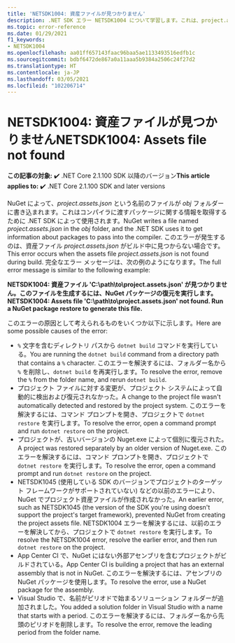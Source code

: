 ```yaml
---
title: 'NETSDK1004: 資産ファイルが見つかりません'
description: .NET SDK エラー NETSDK1004 について学習します。これは、project.assets.json ファイルが見つからない場合に発生します。
ms.topic: error-reference
ms.date: 01/29/2021
f1_keywords:
- NETSDK1004
ms.openlocfilehash: aa01ff657143faac96baa5ae1133493516edfb1c
ms.sourcegitcommit: bdbf6472de867a0a11aaa5b9384a2506c24f27d2
ms.translationtype: HT
ms.contentlocale: ja-JP
ms.lasthandoff: 03/05/2021
ms.locfileid: "102206714"
---
```

# <a name="netsdk1004-assets-file-not-found"></a><span data-ttu-id="eb2d5-103">NETSDK1004: 資産ファイルが見つかりません</span><span class="sxs-lookup"><span data-stu-id="eb2d5-103">NETSDK1004: Assets file not found</span></span>

<span data-ttu-id="eb2d5-104">**この記事の対象:** ✔️ .NET Core 2.1.100 SDK 以降のバージョン</span><span class="sxs-lookup"><span data-stu-id="eb2d5-104">**This article applies to:** ✔️ .NET Core 2.1.100 SDK and later versions</span></span>

<span data-ttu-id="eb2d5-105">NuGet によって、*project.assets.json* という名前のファイルが *obj* フォルダーに書き込まれます。これはコンパイラに渡すパッケージに関する情報を取得するために .NET SDK によって使用されます。</span><span class="sxs-lookup"><span data-stu-id="eb2d5-105">NuGet writes a file named *project.assets.json* in the *obj* folder, and the .NET SDK uses it to get information about packages to pass into the compiler.</span></span> <span data-ttu-id="eb2d5-106">このエラーが発生するのは、資産ファイル *project.assets.json* がビルド中に見つからない場合です。</span><span class="sxs-lookup"><span data-stu-id="eb2d5-106">This error occurs when the assets file *project.assets.json* is not found during build.</span></span> <span data-ttu-id="eb2d5-107">完全なエラー メッセージは、次の例のようになります。</span><span class="sxs-lookup"><span data-stu-id="eb2d5-107">The full error message is similar to the following example:</span></span>

<span data-ttu-id="eb2d5-108">**NETSDK1004: 資産ファイル 'C:\path\to\project.assets.json' が見つかりません。このファイルを生成するには、NuGet パッケージの復元を実行します。**</span><span class="sxs-lookup"><span data-stu-id="eb2d5-108">**NETSDK1004: Assets file 'C:\path\to\project.assets.json' not found. Run a NuGet package restore to generate this file.**</span></span>

<span data-ttu-id="eb2d5-109">このエラーの原因として考えられるものをいくつか以下に示します。</span><span class="sxs-lookup"><span data-stu-id="eb2d5-109">Here are some possible causes of the error:</span></span>

* <span data-ttu-id="eb2d5-110">`%` 文字を含むディレクトリ パスから `dotnet build` コマンドを実行している。</span><span class="sxs-lookup"><span data-stu-id="eb2d5-110">You are running the `dotnet build` command from a directory path that contains a `%` character.</span></span> <span data-ttu-id="eb2d5-111">このエラーを解決するには、フォルダー名から `%` を削除し、`dotnet build` を再実行します。</span><span class="sxs-lookup"><span data-stu-id="eb2d5-111">To resolve the error, remove the `%` from the folder name, and rerun `dotnet build`.</span></span>
* <span data-ttu-id="eb2d5-112">プロジェクト ファイルに対する変更が、プロジェクト システムによって自動的に検出および復元されなかった。</span><span class="sxs-lookup"><span data-stu-id="eb2d5-112">A change to the project file wasn't automatically detected and restored by the project system.</span></span> <span data-ttu-id="eb2d5-113">このエラーを解決するには、コマンド プロンプトを開き、プロジェクトで `dotnet restore` を実行します。</span><span class="sxs-lookup"><span data-stu-id="eb2d5-113">To resolve the error, open a command prompt and run `dotnet restore` on the project.</span></span>
* <span data-ttu-id="eb2d5-114">プロジェクトが、古いバージョンの Nuget.exe によって個別に復元された。</span><span class="sxs-lookup"><span data-stu-id="eb2d5-114">A project was restored separately by an older version of Nuget.exe.</span></span> <span data-ttu-id="eb2d5-115">このエラーを解決するには、コマンド プロンプトを開き、プロジェクトで `dotnet restore` を実行します。</span><span class="sxs-lookup"><span data-stu-id="eb2d5-115">To resolve the error, open a command prompt and run `dotnet restore` on the project.</span></span>
* <span data-ttu-id="eb2d5-116">NETSDK1045 (使用している SDK のバージョンでプロジェクトのターゲット フレームワークがサポートされていない) などの以前のエラーにより、NuGet でプロジェクト資産ファイルが作成されなかった。</span><span class="sxs-lookup"><span data-stu-id="eb2d5-116">An earlier error, such as NETSDK1045 (the version of the SDK you're using doesn't support the project's target framework), prevented NuGet from creating the project assets file.</span></span> <span data-ttu-id="eb2d5-117">NETSDK1004 エラーを解決するには、以前のエラーを解決してから、プロジェクトで `dotnet restore` を実行します。</span><span class="sxs-lookup"><span data-stu-id="eb2d5-117">To resolve the NETSDK1004 error, resolve the earlier error, and then run `dotnet restore` on the project.</span></span>
* <span data-ttu-id="eb2d5-118">App Center CI で、NuGet にはない外部アセンブリを含むプロジェクトがビルドされている。</span><span class="sxs-lookup"><span data-stu-id="eb2d5-118">App Center CI is building a project that has an external assembly that is not in NuGet.</span></span> <span data-ttu-id="eb2d5-119">このエラーを解決するには、アセンブリの NuGet パッケージを使用します。</span><span class="sxs-lookup"><span data-stu-id="eb2d5-119">To resolve the error, use a NuGet package for the assembly.</span></span>
* <span data-ttu-id="eb2d5-120">Visual Studio で、名前がピリオドで始まるソリューション フォルダーが追加されました。</span><span class="sxs-lookup"><span data-stu-id="eb2d5-120">You added a solution folder in Visual Studio with a name that starts with a period.</span></span> <span data-ttu-id="eb2d5-121">このエラーを解決するには、フォルダー名から先頭のピリオドを削除します。</span><span class="sxs-lookup"><span data-stu-id="eb2d5-121">To resolve the error, remove the leading period from the folder name.</span></span>
